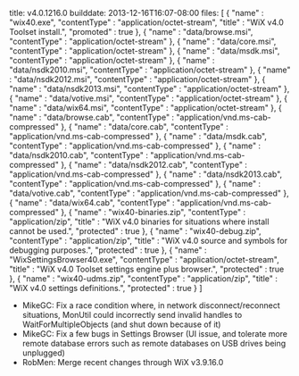 title: v4.0.1216.0
builddate: 2013-12-16T16:07-08:00
files: [
  { "name" : "wix40.exe", "contentType" : "application/octet-stream", "title" : "WiX v4.0 Toolset install.", "promoted" : true },
  { "name" : "data/browse.msi", "contentType" : "application/octet-stream" },
  { "name" : "data/core.msi", "contentType" : "application/octet-stream" },
  { "name" : "data/msdk.msi", "contentType" : "application/octet-stream" },
  { "name" : "data/nsdk2010.msi", "contentType" : "application/octet-stream" },
  { "name" : "data/nsdk2012.msi", "contentType" : "application/octet-stream" },
  { "name" : "data/nsdk2013.msi", "contentType" : "application/octet-stream" },
  { "name" : "data/votive.msi", "contentType" : "application/octet-stream" },
  { "name" : "data/wix64.msi", "contentType" : "application/octet-stream" },
  { "name" : "data/browse.cab", "contentType" : "application/vnd.ms-cab-compressed" },
  { "name" : "data/core.cab", "contentType" : "application/vnd.ms-cab-compressed" },
  { "name" : "data/msdk.cab", "contentType" : "application/vnd.ms-cab-compressed" },
  { "name" : "data/nsdk2010.cab", "contentType" : "application/vnd.ms-cab-compressed" },
  { "name" : "data/nsdk2012.cab", "contentType" : "application/vnd.ms-cab-compressed" },
  { "name" : "data/nsdk2013.cab", "contentType" : "application/vnd.ms-cab-compressed" },
  { "name" : "data/votive.cab", "contentType" : "application/vnd.ms-cab-compressed" },
  { "name" : "data/wix64.cab", "contentType" : "application/vnd.ms-cab-compressed" },
  { "name" : "wix40-binaries.zip", "contentType" : "application/zip", "title" : "WiX v4.0 binaries for situations where install cannot be used.", "protected" : true },
  { "name" : "wix40-debug.zip", "contentType" : "application/zip", "title" : "WiX v4.0 source and symbols for debugging purposes.", "protected" : true },
  { "name" : "WixSettingsBrowser40.exe", "contentType" : "application/octet-stream", "title" : "WiX v4.0 Toolset settings engine plus browser.", "protected" : true },
  { "name" : "wix40-udms.zip", "contentType" : "application/zip", "title" : "WiX v4.0 settings definitions.", "protected" : true }
 ]

* MikeGC: Fix a race condition where, in network disconnect/reconnect situations, MonUtil could incorrectly send invalid handles to WaitForMultipleObjects (and shut down because of it)
* MikeGC: Fix a few bugs in Settings Browser (UI issue, and tolerate more remote database errors such as remote databases on USB drives being unplugged)
* RobMen: Merge recent changes through WiX v3.9.16.0